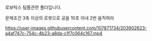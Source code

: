 로보틱스 팀플관련 폴더입니다.

문제조건 
3축 이상의 로봇으로
공을 10초 이내 2번 움직여라



https://user-images.githubusercontent.com/107871734/203902623-a4af747c-754c-4b23-a8da-c1f7c064c167.mp4

